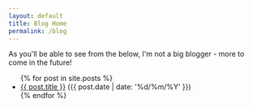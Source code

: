 ```yaml
---
layout: default
title: Blog Home
permalink: /blog
---
```


As you'll be able to see from the below, I'm not a big blogger - more to come in the future!

<ul>
  {% for post in site.posts %}
    <li>
      <a href="{{ post.url }}">{{ post.title }}</a>
      ({{ post.date | date: '%d/%m/%Y' }})
    </li>
  {% endfor %}
</ul>
